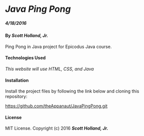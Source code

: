 # _Java Ping Pong_

##### _4/18/2016_

#### By _**Scott Holland, Jr.**_

Ping Pong in Java project for Epicodus Java course.


#### Technologies Used

_This website will use HTML, CSS, and Java_

#### Installation

Install the project files by following the link below and cloning this repository:

https://github.com/theAppanaut/JavaPingPong.git


#### License

MIT License. Copyright (c) 2016 **_Scott Holland, Jr._**
